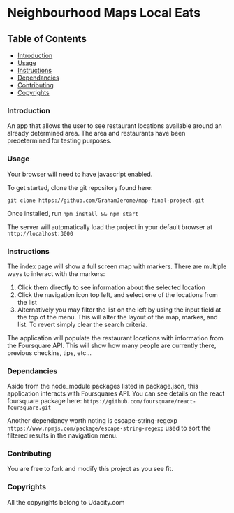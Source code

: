 # Neighbourhood Maps Local Eats

## Table of Contents
* [Introduction](#introduction)
* [Usage](#usage)
* [Instructions](#instructions)
* [Dependancies](#dependancies)
* [Contributing](#contributing)
* [Copyrights](#copyrights)

### Introduction
An app that allows the user to see restaurant locations available around an already determined area. The area and restaurants have been predetermined for testing purposes.

### Usage
Your browser will need to have javascript enabled.

To get started, clone the git repository found here:

`git clone https://github.com/GrahamJerome/map-final-project.git`

Once installed, run `npm install && npm start`

The server will automatically load the project in your default browser at `http://localhost:3000`

### Instructions
The index page will show a full screen map with markers. There are multiple ways to interact with the markers:

1. Click them directly to see information about the selected location
2. Click the navigation icon top left, and select one of the locations from the list
3. Alternatively you may filter the list on the left by using the input field at the top of the menu. This will alter the layout of the map, markes, and list. To revert simply clear the search criteria.

The application will populate the restaurant locations with information from the Foursquare API. This will show how many people are currently there, previous checkins, tips, etc...

### Dependancies

Aside from the node_module packages listed in package.json, this application interacts with Foursquares API. You can see details on the react foursquare package here: `https://github.com/foursquare/react-foursquare.git`

Another dependancy worth noting is escape-string-regexp `https://www.npmjs.com/package/escape-string-regexp` used to sort the filtered results in the navigation menu.

### Contributing
You are free to fork and modify this project as you see fit.

### Copyrights
All the copyrights belong to Udacity.com
